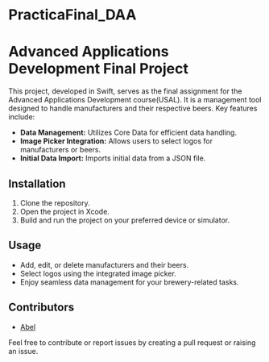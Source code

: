 # PracticaFinal_DAA
# Advanced Applications Development Final Project

This project, developed in Swift, serves as the final assignment for the Advanced Applications Development course(USAL). It is a management tool designed to handle manufacturers and their respective beers. Key features include:

- **Data Management:** Utilizes Core Data for efficient data handling.
- **Image Picker Integration:** Allows users to select logos for manufacturers or beers.
- **Initial Data Import:** Imports initial data from a JSON file.

## Installation

1. Clone the repository.
2. Open the project in Xcode.
3. Build and run the project on your preferred device or simulator.

## Usage

- Add, edit, or delete manufacturers and their beers.
- Select logos using the integrated image picker.
- Enjoy seamless data management for your brewery-related tasks.

## Contributors

- [Abel](https://github.com/Abel-HL)

Feel free to contribute or report issues by creating a pull request or raising an issue.


